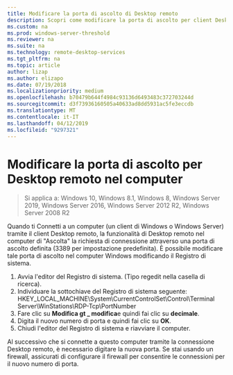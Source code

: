 ```yaml
---
title: Modificare la porta di ascolto di Desktop remoto
description: Scopri come modificare la porta di ascolto per client Desktop remoto.
ms.custom: na
ms.prod: windows-server-threshold
ms.reviewer: na
ms.suite: na
ms.technology: remote-desktop-services
ms.tgt_pltfrm: na
ms.topic: article
author: lizap
ms.author: elizapo
ms.date: 07/19/2018
ms.localizationpriority: medium
ms.openlocfilehash: b70479b644f4984c93136d6493483c372703244d
ms.sourcegitcommit: d3f73936160505a40633ad8dd5931ac5fe3eccdb
ms.translationtype: MT
ms.contentlocale: it-IT
ms.lasthandoff: 04/12/2019
ms.locfileid: "9297321"
---
```

# Modificare la porta di ascolto per Desktop remoto nel computer

>Si applica a: Windows 10, Windows 8.1, Windows 8, Windows Server 2019, Windows Server 2016, Windows Server 2012 R2, Windows Server 2008 R2

Quando ti Connetti a un computer (un client di Windows o Windows Server) tramite il client Desktop remoto, la funzionalità di Desktop remoto nel computer di "Ascolta" la richiesta di connessione attraverso una porta di ascolto definita (3389 per impostazione predefinita). È possibile modificare tale porta di ascolto nel computer Windows modificando il Registro di sistema.

1. Avvia l'editor del Registro di sistema. (Tipo regedit nella casella di ricerca).
2. Individuare la sottochiave del Registro di sistema seguente: HKEY_LOCAL_MACHINE\System\CurrentControlSet\Control\Terminal Server\WinStations\RDP-Tcp\PortNumber
3. Fare clic su **Modifica gt _ modifica**e quindi fai clic su **decimale**.
4. Digita il nuovo numero di porta e quindi fai clic su **OK**. 
5. Chiudi l'editor del Registro di sistema e riavviare il computer.

Al successivo che si connette a questo computer tramite la connessione Desktop remoto, è necessario digitare la nuova porta. Se stai usando un firewall, assicurati di configurare il firewall per consentire le connessioni per il nuovo numero di porta.
